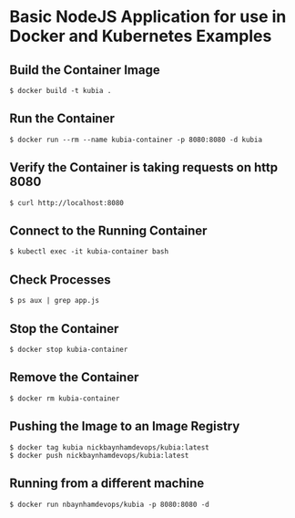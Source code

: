 # Basic NodeJS Application for use in Docker and Kubernetes Examples

## Build the Container Image
```
$ docker build -t kubia .
```

## Run the Container
```
$ docker run --rm --name kubia-container -p 8080:8080 -d kubia
```
## Verify the Container is taking requests on http 8080
```
$ curl http://localhost:8080
```
## Connect to the Running Container
```
$ kubectl exec -it kubia-container bash
```
## Check Processes
```
$ ps aux | grep app.js 
```
## Stop the Container
```
$ docker stop kubia-container
```
## Remove the Container
```
$ docker rm kubia-container
```

## Pushing the Image to an Image Registry
```
$ docker tag kubia nickbaynhamdevops/kubia:latest
$ docker push nickbaynhamdevops/kubia:latest
```
## Running from a different machine
```
$ docker run nbaynhamdevops/kubia -p 8080:8080 -d
```
